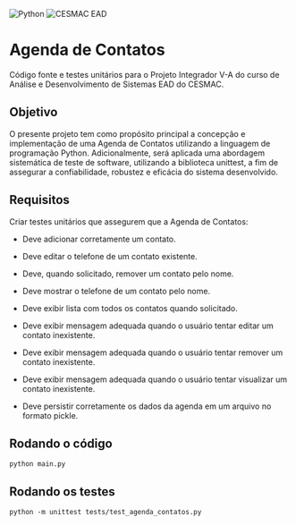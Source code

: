 ![Python](https://img.shields.io/badge/python-3670A0?style=for-the-badge&logo=python&logoColor=ffdd54) ![CESMAC EAD](https://res.cloudinary.com/dxylve8nt/image/upload/v1709508355/cesmac_ead_downloaded_logo_r7qz3z.jpg)

# Agenda de Contatos

Código fonte e testes unitários para o Projeto Integrador V-A do curso de Análise e Desenvolvimento de Sistemas EAD do CESMAC.

## Objetivo

O presente projeto tem como propósito principal a concepção e implementação de uma Agenda de Contatos utilizando a linguagem de programação Python. Adicionalmente, será aplicada uma abordagem sistemática de teste de software, utilizando a biblioteca unittest, a fim de assegurar a confiabilidade, robustez e eficácia do sistema desenvolvido.

## Requisitos

Criar testes unitários que assegurem que a Agenda de Contatos:

- Deve adicionar corretamente um contato.

- Deve editar o telefone de um contato existente.

- Deve, quando solicitado, remover um contato pelo nome.

- Deve mostrar o telefone de um contato pelo nome.

- Deve exibir lista com todos os contatos quando solicitado.

- Deve exibir mensagem adequada quando o usuário tentar editar um contato inexistente.

- Deve exibir mensagem adequada quando o usuário tentar remover um contato inexistente.

- Deve exibir mensagem adequada quando o usuário tentar visualizar um contato inexistente.

- Deve persistir corretamente os dados da agenda em um arquivo no formato pickle.

## Rodando o código

```shell
python main.py
```

## Rodando os testes

```shell
python -m unittest tests/test_agenda_contatos.py
```
